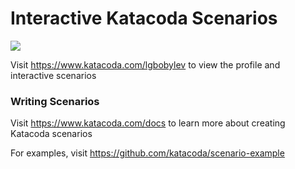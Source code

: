 # Interactive Katacoda Scenarios

[![](http://shields.katacoda.com/katacoda/lgbobylev/count.svg)](https://www.katacoda.com/lgbobylev "Get your profile on Katacoda.com")

Visit https://www.katacoda.com/lgbobylev to view the profile and interactive scenarios

### Writing Scenarios
Visit https://www.katacoda.com/docs to learn more about creating Katacoda scenarios

For examples, visit https://github.com/katacoda/scenario-example
